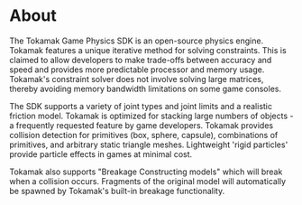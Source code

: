 # About
The Tokamak Game Physics SDK is an open-source physics engine. Tokamak features a unique iterative method for solving constraints. This is claimed to allow developers to make trade-offs between accuracy and speed and provides more predictable processor and memory usage. Tokamak's constraint solver does not involve solving large matrices, thereby avoiding memory bandwidth limitations on some game consoles. 

The SDK supports a variety of joint types and joint limits and a realistic friction model. Tokamak is optimized for stacking large numbers of objects - a frequently requested feature by game developers. Tokamak provides collision detection for primitives (box, sphere, capsule), combinations of primitives, and arbitrary static triangle meshes. Lightweight 'rigid particles' provide particle effects in games at minimal cost.

Tokamak also supports "Breakage Constructing models" which will break when a collision occurs. Fragments of the original model will automatically be spawned by Tokamak's built-in breakage functionality. 
